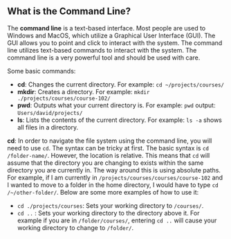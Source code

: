 ## What is the Command Line?

The **command line** is a text-based interface. Most people are used to Windows and MacOS, which utilize a Graphical User Interface (GUI). The GUI allows you to point and click to interact with the system. The command line utilizes text-based commands to interact with the system. The command line is a very powerful tool and should be used with care.

Some basic commands:
- **cd**: Changes the current directory. For example: `cd ~/projects/courses/`
- **mkdir**: Creates a directory. For example: `mkdir ./projects/courses/course-102/`
- **pwd**: Outputs what your current directory is. For example: `pwd` output: `Users/david/projects/`
- **ls**: Lists the contents of the current directory. For example: `ls -a` shows all files in a directory.

**cd**: In order to navigate the file system using the command line, you will need to use `cd`. The syntax can be tricky at first. The basic syntax is `cd /folder-name/`. However, the location is relative. This means that `cd` will assume that the directory you are changing to exists within the same directory you are currently in. The way around this is using absolute paths. For example, if I am currently in `/projects/courses/courses/course-102` and I wanted to move to a folder in the home directory, I would have to type `cd /~/other-folder/`. Below are some more examples of how to use it:
- `cd ./projects/courses`: Sets your working directory to `/courses/`. 
- `cd ..` : Sets your working directory to the directory above it. For example if you are in `/folder/courses/`, entering `cd ..` will cause your working directory to change to `/folder/`. 
